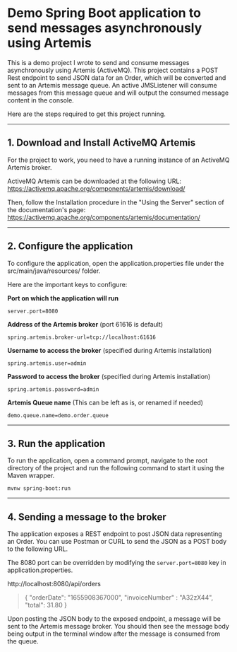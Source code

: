 
# Demo Spring Boot application to send messages asynchronously using Artemis

This is a demo project I wrote to send and consume messages asynchronously using Artemis (ActiveMQ). This project contains a POST Rest endpoint to send JSON data for an Order, which will be converted and sent to an Artemis message queue. An active JMSListener will consume messages from this message queue and will output the consumed message content in the console.

Here are the steps required to get this project running.

---

## 1. Download and Install ActiveMQ Artemis

For the project to work, you need to have a running instance of an ActiveMQ Artemis broker.

ActiveMQ Artemis can be downloaded at the following URL: https://activemq.apache.org/components/artemis/download/

Then, follow the Installation procedure in the "Using the Server" section of the documentation's page: https://activemq.apache.org/components/artemis/documentation/

---

## 2. Configure the application

To configure the application, open the application.properties file under the src/main/java/resources/ folder.

Here are the important keys to configure:

**Port on which the application will run**

`server.port=8080`

**Address of the Artemis broker** (port 61616 is default)

`spring.artemis.broker-url=tcp://localhost:61616`

**Username to access the broker** (specified during Artemis installation)

`spring.artemis.user=admin`

**Password to access the broker** (specified during Artemis installation)

`spring.artemis.password=admin`

**Artemis Queue name** (This can be left as is, or renamed if needed)

`demo.queue.name=demo.order.queue`

---

## 3. Run the application

To run the application, open a command prompt, navigate to the root directory of the project and run the following command to start it using the Maven wrapper.

`mvnw spring-boot:run`

---

## 4. Sending a message to the broker

The application exposes a REST endpoint to post JSON data representing an Order. You can use Postman or CURL to send the JSON as a POST body to the following URL.

The 8080 port can be overridden by modifying the `server.port=8080` key in application.properties.

http://localhost:8080/api/orders

>{ "orderDate": "1655908367000", "invoiceNumber" : "A32zX44", "total": 31.80  }

Upon posting the JSON body to the exposed endpoint, a message will be sent to the Artemis message broker. 
You should then see the message body being output in the terminal window after the message is consumed from the queue.
